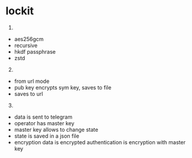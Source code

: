 # lockit
1.
- aes256gcm
- recursive
- hkdf passphrase
- zstd

2.
- from url mode
- pub key encrypts sym key, saves to file
- saves to url


3.
- data is sent to telegram
- operator has master key
- master key allows to change state
- state is saved in a json file
- encryption data is encrypted authentication is encryption with master key